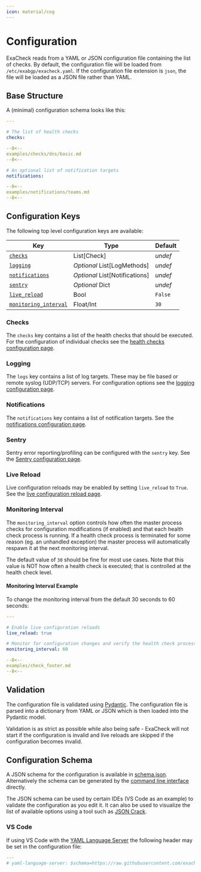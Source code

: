 ```yaml
---
icon: material/cog
---
```


# Configuration

ExaCheck reads from a YAML or JSON configuration file containing the list of checks. By default, the configuration file will be loaded from `/etc/exabgp/exacheck.yaml`. If the configuration file extension is `json`, the file will be loaded as a JSON file rather than YAML.

## Base Structure

A (minimal) configuration schema looks like this:

```yaml
---

# The list of health checks
checks:

--8<--
examples/checks/dns/basic.md
--8<--

# An optional list of notification targets
notifications:

--8<--
examples/notifications/teams.md
--8<--
```

## Configuration Keys

The following top level configuration keys are available:

| Key                                           | Type                           | Default |
| --------------------------------------------- | ------------------------------ | ------- |
| [`checks`](#checks)                           | List[Check]                    | *undef* |
| [`logging`](#logging)                         | *Optional* List[LogMethods]    | *undef* |
| [`notifications`](#notifications)             | *Optional* List[Notifications] | *undef* |
| [`sentry`](#sentry)                           | *Optional* Dict                | *undef* |
| [`live_reload`](#live-reload)                 | Bool                           | `False` |
| [`monitoring_interval`](#monitoring-interval) | Float/Int                      | `30`    |

### Checks

The `checks` key contains a list of the health checks that should be executed. For the configuration of individual checks see the [health checks configuration page][ExaCheck Configuration - Health Checks].

### Logging

The `logs` key contains a list of log targets. These may be file based or remote syslog (UDP/TCP) servers. For configuration options see the [logging configuration page][ExaCheck Configuration - Logging].

### Notifications

The `notifications` key contains a list of notification targets. See the [notifications configuration page][ExaCheck Configuration - Notifications].

### Sentry

Sentry error reporting/profiling can be configured with the `sentry` key. See the [Sentry configuration page][ExaCheck Configuration - Sentry].

### Live Reload

Live configuration reloads may be enabled by setting `live_reload` to `True`. See the [live configuration reload page][ExaCheck Configuration - Live Reload].

### Monitoring Interval

The `monitoring_interval` option controls how often the master process checks for configuration modifications (if enabled) and that each health check process is running. If a health check process is terminated for some reason (eg. an unhandled exception) the master process will automatically respawn it at the next monitoring interval.

The default value of `30` should be fine for most use cases. Note that this value is NOT how often a health check is executed; that is controlled at the health check level.

#### Monitoring Interval Example

To change the monitoring interval from the default 30 seconds to 60 seconds:

```yaml
---

# Enable live configuration reloads
live_reload: true

# Monitor for configuration changes and verify the health check processes are running every 60 seconds
monitoring_interval: 60

--8<--
examples/check_footer.md
--8<--
```

## Validation

The configuration file is validated using [Pydantic][Pydantic Homepage]. The configuration file is parsed into a dictionary from YAML or JSON which is then loaded into the Pydantic model.

Validation is as strict as possible while also being safe - ExaCheck will not start if the configuration is invalid and live reloads are skipped if the configuration becomes invalid.

## Configuration Schema

A JSON schema for the configuration is available in [schema.json][ExaCheck Configuration Schema]. Alternatively the schema can be generated by the [command line interface][ExaCheck CLI - Configuration Schema] directly.

The JSON schema can be used by certain IDEs (VS Code as an example) to validate the configuration as you edit it. It can also be used to visualize the list of available options using a tool such as [JSON Crack][JSON Crack Editor].

### VS Code

If using VS Code with the [YAML Language Server][YAML Language Server] the following header may be set in the configuration file:

```yaml
---
# yaml-language-server: $schema=https://raw.githubusercontent.com/exacheck/exacheck/main/schema.json
```

[ExaCheck CLI - Configuration Schema]: ../features/cli.md#configuration-schema
[ExaCheck Configuration Schema]: https://github.com/exacheck/exacheck/blob/main/schema.json
[ExaCheck Configuration - Live Reload]: live-reload.md
[ExaCheck Configuration - Logging]: logging/index.md
[ExaCheck Configuration - Notifications]: notifications.md
[ExaCheck Configuration - Health Checks]: health-checks/index.md
[ExaCheck Configuration - Sentry]: sentry.md
[Pydantic Homepage]: https://docs.pydantic.dev/latest/
[YAML Language Server]: https://marketplace.visualstudio.com/items?itemName=redhat.vscode-yaml
[JSON Crack Editor]: https://jsoncrack.com/editor
